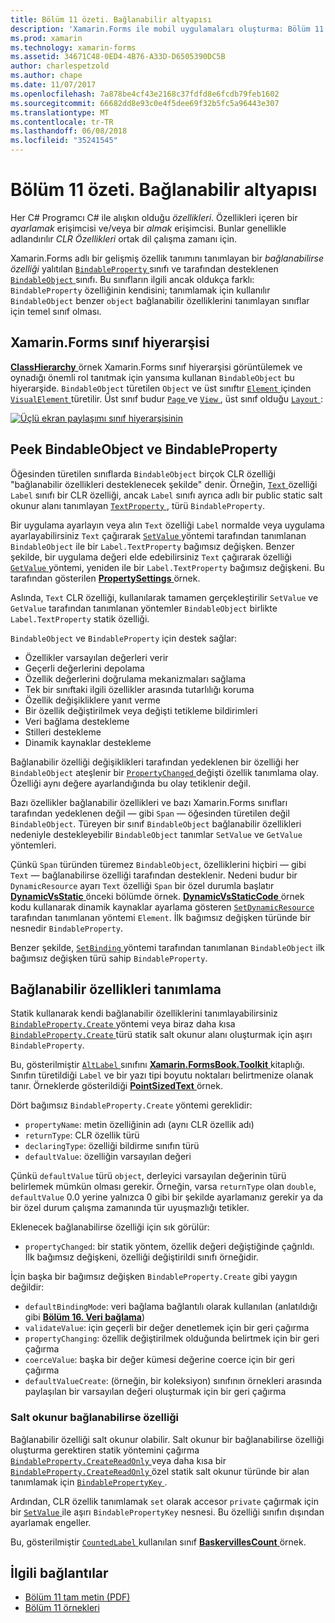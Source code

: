 ```yaml
---
title: Bölüm 11 özeti. Bağlanabilir altyapısı
description: 'Xamarin.Forms ile mobil uygulamaları oluşturma: Bölüm 11 özeti. Bağlanabilir altyapısı'
ms.prod: xamarin
ms.technology: xamarin-forms
ms.assetid: 34671C48-0ED4-4B76-A33D-D6505390DC5B
author: charlespetzold
ms.author: chape
ms.date: 11/07/2017
ms.openlocfilehash: 7a878be4cf43e2168c37fdfd8e6fcdb79feb1602
ms.sourcegitcommit: 66682dd8e93c0e4f5dee69f32b5fc5a96443e307
ms.translationtype: MT
ms.contentlocale: tr-TR
ms.lasthandoff: 06/08/2018
ms.locfileid: "35241545"
---
```

# <a name="summary-of-chapter-11-the-bindable-infrastructure"></a>Bölüm 11 özeti. Bağlanabilir altyapısı

Her C# Programcı C# ile alışkın olduğu *özellikleri*. Özellikleri içeren bir *ayarlamak* erişimcisi ve/veya bir *almak* erişimcisi. Bunlar genellikle adlandırılır *CLR Özellikleri* ortak dil çalışma zamanı için.

Xamarin.Forms adlı bir gelişmiş özellik tanımını tanımlayan bir *bağlanabilirse özelliği* yalıtılan [ `BindableProperty` ](https://developer.xamarin.com/api/type/Xamarin.Forms.BindableProperty/) sınıfı ve tarafından desteklenen [ `BindableObject` ](https://developer.xamarin.com/api/type/Xamarin.Forms.BindableObject/)sınıfı. Bu sınıfların ilgili ancak oldukça farklı: `BindableProperty` özelliğinin kendisini; tanımlamak için kullanılır `BindableObject` benzer `object` bağlanabilir özelliklerini tanımlayan sınıflar için temel sınıf olması.

## <a name="the-xamarinforms-class-hierarchy"></a>Xamarin.Forms sınıf hiyerarşisi

[ **ClassHierarchy** ](https://github.com/xamarin/xamarin-forms-book-samples/tree/master/Chapter11/ClassHierarchy) örnek Xamarin.Forms sınıf hiyerarşisi görüntülemek ve oynadığı önemli rol tanıtmak için yansıma kullanan `BindableObject` bu hiyerarşide. `BindableObject` türetilen `Object` ve üst sınıftır [ `Element` ](https://developer.xamarin.com/api/type/Xamarin.Forms.Element/) içinden [ `VisualElement` ](https://developer.xamarin.com/api/type/Xamarin.Forms.VisualElement/) türetilir. Üst sınıf budur [ `Page` ](https://developer.xamarin.com/api/type/Xamarin.Forms.Page/) ve [ `View` ](https://developer.xamarin.com/api/type/Xamarin.Forms.View/), üst sınıf olduğu [ `Layout` ](https://developer.xamarin.com/api/type/Xamarin.Forms.Layout/):

[![Üçlü ekran paylaşımı sınıf hiyerarşisinin](images/ch11fg01-small.png "sınıf hiyerarşisi paylaşımı")](images/ch11fg01-large.png#lightbox "sınıf hiyerarşisi paylaşımı")

## <a name="a-peek-into-bindableobject-and-bindableproperty"></a>Peek BindableObject ve BindableProperty

Öğesinden türetilen sınıflarda `BindableObject` birçok CLR özelliği "bağlanabilir özellikleri desteklenecek şekilde" denir. Örneğin, [ `Text` ](https://developer.xamarin.com/api/property/Xamarin.Forms.Label.Text/) özelliği `Label` sınıfı bir CLR özelliği, ancak `Label` sınıfı ayrıca adlı bir public static salt okunur alanı tanımlayan [ `TextProperty` ](https://developer.xamarin.com/api/property/Xamarin.Forms.Label.TextProperty/) , türü `BindableProperty`.

Bir uygulama ayarlayın veya alın `Text` özelliği `Label` normalde veya uygulama ayarlayabilirsiniz `Text` çağırarak [ `SetValue` ](https://developer.xamarin.com/api/member/Xamarin.Forms.BindableObject.SetValue/p/Xamarin.Forms.BindableProperty/System.Object/) yöntemi tarafından tanımlanan `BindableObject` ile bir `Label.TextProperty` bağımsız değişken. Benzer şekilde, bir uygulama değeri elde edebilirsiniz `Text` çağırarak özelliği [ `GetValue` ](https://developer.xamarin.com/api/member/Xamarin.Forms.BindableObject.GetValue/p/Xamarin.Forms.BindableProperty/) yöntemi, yeniden ile bir `Label.TextProperty` bağımsız değişkeni. Bu tarafından gösterilen [ **PropertySettings** ](https://github.com/xamarin/xamarin-forms-book-samples/tree/master/Chapter11/PropertySettings) örnek.

Aslında, `Text` CLR özelliği, kullanılarak tamamen gerçekleştirilir `SetValue` ve `GetValue` tarafından tanımlanan yöntemler `BindableObject` birlikte `Label.TextProperty` statik özelliği.

`BindableObject` ve `BindableProperty` için destek sağlar:

- Özellikler varsayılan değerleri verir
- Geçerli değerlerini depolama
- Özellik değerlerini doğrulama mekanizmaları sağlama
- Tek bir sınıftaki ilgili özellikler arasında tutarlılığı koruma
- Özellik değişikliklere yanıt verme
- Bir özellik değiştirilmek veya değişti tetikleme bildirimleri
- Veri bağlama destekleme
- Stilleri destekleme
- Dinamik kaynaklar destekleme

Bağlanabilir özelliği değişiklikleri tarafından yedeklenen bir özelliği her `BindableObject` ateşlenir bir [ `PropertyChanged` ](https://developer.xamarin.com/api/event/Xamarin.Forms.BindableObject.PropertyChanged/) değişti özellik tanımlama olay. Özelliği aynı değere ayarlandığında bu olay tetiklenir değil.

Bazı özellikler bağlanabilir özellikleri ve bazı Xamarin.Forms sınıfları tarafından yedeklenen değil &mdash; gibi `Span` &mdash; öğesinden türetilen değil `BindableObject`. Türeyen bir sınıf `BindableObject` bağlanabilir özellikleri nedeniyle destekleyebilir `BindableObject` tanımlar `SetValue` ve `GetValue` yöntemleri.

Çünkü `Span` türünden türemez `BindableObject`, özelliklerini hiçbiri &mdash; gibi `Text` &mdash; bağlanabilirse özelliği tarafından desteklenir. Nedeni budur bir `DynamicResource` ayarı `Text` özelliği `Span` bir özel durumla başlatır [ **DynamicVsStatic** ](https://github.com/xamarin/xamarin-forms-book-samples/tree/master/Chapter10/DynamicVsStatic) önceki bölümde örnek. [ **DynamicVsStaticCode** ](https://github.com/xamarin/xamarin-forms-book-samples/tree/master/Chapter11/DynamicVsStaticCode) örnek kodu kullanarak dinamik kaynaklar ayarlama gösteren [ `SetDynamicResource` ](https://developer.xamarin.com/api/member/Xamarin.Forms.Element.SetDynamicResource/p/Xamarin.Forms.BindableProperty/System.String/) tarafından tanımlanan yöntemi `Element`. İlk bağımsız değişken türünde bir nesnedir `BindableProperty`.

Benzer şekilde, [ `SetBinding` ](https://developer.xamarin.com/api/member/Xamarin.Forms.BindableObject.SetBinding/p/Xamarin.Forms.BindableProperty/Xamarin.Forms.BindingBase/) yöntemi tarafından tanımlanan `BindableObject` ilk bağımsız değişken türü sahip `BindableProperty`.

## <a name="defining-bindable-properties"></a>Bağlanabilir özellikleri tanımlama

Statik kullanarak kendi bağlanabilir özelliklerini tanımlayabilirsiniz [ `BindableProperty.Create` ](https://developer.xamarin.com/api/member/Xamarin.Forms.BindableProperty.Create/p/System.String/System.Type/System.Type/System.Object/Xamarin.Forms.BindingMode/Xamarin.Forms.BindableProperty+ValidateValueDelegate/Xamarin.Forms.BindableProperty+BindingPropertyChangedDelegate/Xamarin.Forms.BindableProperty+BindingPropertyChangingDelegate/Xamarin.Forms.BindableProperty+CoerceValueDelegate/Xamarin.Forms.BindableProperty+CreateDefaultValueDelegate/) yöntemi veya biraz daha kısa [ `BindableProperty.Create` ](https://developer.xamarin.com/api/member/Xamarin.Forms.BindableProperty.Create/p/System.String/System.Type/System.Type/System.Object/Xamarin.Forms.BindingMode/Xamarin.Forms.BindableProperty+ValidateValueDelegate/Xamarin.Forms.BindableProperty+BindingPropertyChangedDelegate/Xamarin.Forms.BindableProperty+BindingPropertyChangingDelegate/Xamarin.Forms.BindableProperty+CoerceValueDelegate/) türü statik salt okunur alanı oluşturmak için aşırı `BindableProperty`.

Bu, gösterilmiştir [ `AltLabel` ](https://github.com/xamarin/xamarin-forms-book-samples/blob/master/Libraries/Xamarin.FormsBook.Toolkit/Xamarin.FormsBook.Toolkit/AltLabel.cs) sınıfını [ **Xamarin.FormsBook.Toolkit** ](https://github.com/xamarin/xamarin-forms-book-samples/tree/master/Libraries/Xamarin.FormsBook.Toolkit) kitaplığı. Sınıfın türetildiği `Label` ve bir yazı tipi boyutu noktaları belirtmenize olanak tanır. Örneklerde gösterildiği [ **PointSizedText** ](https://github.com/xamarin/xamarin-forms-book-samples/tree/master/Chapter11/PointSizedText) örnek.

Dört bağımsız `BindableProperty.Create` yöntemi gereklidir:

- `propertyName`: metin özelliğinin adı (aynı CLR özellik adı)
- `returnType`: CLR özellik türü
- `declaringType`: özelliği bildirme sınıfın türü
- `defaultValue`: özelliğin varsayılan değeri

Çünkü `defaultValue` türü `object`, derleyici varsayılan değerinin türü belirlemek mümkün olması gerekir. Örneğin, varsa `returnType` olan `double`, `defaultValue` 0.0 yerine yalnızca 0 gibi bir şekilde ayarlamanız gerekir ya da bir özel durum çalışma zamanında tür uyuşmazlığı tetikler.

Eklenecek bağlanabilirse özelliği için sık görülür:

- `propertyChanged`: bir statik yöntem, özellik değeri değiştiğinde çağrıldı. İlk bağımsız değişkeni, özelliği değiştirildi sınıfı örneğidir.

İçin başka bir bağımsız değişken `BindableProperty.Create` gibi yaygın değildir:

- `defaultBindingMode`: veri bağlama bağlantılı olarak kullanılan (anlatıldığı gibi [ **Bölüm 16. Veri bağlama**](chapter16.md))
- `validateValue`: için geçerli bir değer denetlemek için bir geri çağırma
- `propertyChanging`: özellik değiştirilmek olduğunda belirtmek için bir geri çağırma
- `coerceValue`: başka bir değer kümesi değerine coerce için bir geri çağırma
- `defaultValueCreate`: (örneğin, bir koleksiyon) sınıfının örnekleri arasında paylaşılan bir varsayılan değeri oluşturmak için bir geri çağırma

### <a name="the-read-only-bindable-property"></a>Salt okunur bağlanabilirse özelliği

Bağlanabilir özelliği salt okunur olabilir. Salt okunur bir bağlanabilirse özelliği oluşturma gerektiren statik yöntemini çağırma [ `BindableProperty.CreateReadOnly` ](https://developer.xamarin.com/api/member/Xamarin.Forms.BindableProperty.CreateReadOnly/p/System.String/System.Type/System.Type/System.Object/Xamarin.Forms.BindingMode/Xamarin.Forms.BindableProperty+ValidateValueDelegate/Xamarin.Forms.BindableProperty+BindingPropertyChangedDelegate/Xamarin.Forms.BindableProperty+BindingPropertyChangingDelegate/Xamarin.Forms.BindableProperty+CoerceValueDelegate/Xamarin.Forms.BindableProperty+CreateDefaultValueDelegate/) veya daha kısa bir [ `BindableProperty.CreateReadOnly` ](https://developer.xamarin.com/api/member/Xamarin.Forms.BindableProperty.CreateReadOnly/p/System.String/System.Type/System.Type/System.Object/Xamarin.Forms.BindingMode/Xamarin.Forms.BindableProperty+ValidateValueDelegate/Xamarin.Forms.BindableProperty+BindingPropertyChangedDelegate/Xamarin.Forms.BindableProperty+BindingPropertyChangingDelegate/Xamarin.Forms.BindableProperty+CoerceValueDelegate/) özel statik salt okunur türünde bir alan tanımlamak için [ `BindablePropertyKey` ](https://developer.xamarin.com/api/type/Xamarin.Forms.BindablePropertyKey/).

Ardından, CLR özellik tanımlamak `set` olarak accesor `private` çağırmak için bir [ `SetValue` ](https://developer.xamarin.com/api/member/Xamarin.Forms.BindableObject.SetValue/p/Xamarin.Forms.BindablePropertyKey/System.Object/) ile aşırı `BindablePropertyKey` nesnesi. Bu özelliği sınıfın dışından ayarlamak engeller.

Bu, gösterilmiştir [ `CountedLabel` ](https://github.com/xamarin/xamarin-forms-book-samples/blob/master/Libraries/Xamarin.FormsBook.Toolkit/Xamarin.FormsBook.Toolkit/CountedLabel.cs) kullanılan sınıf [ **BaskervillesCount** ](https://github.com/xamarin/xamarin-forms-book-samples/tree/master/Chapter11/BaskervillesCount) örnek.



## <a name="related-links"></a>İlgili bağlantılar

- [Bölüm 11 tam metin (PDF)](https://download.xamarin.com/developer/xamarin-forms-book/XamarinFormsBook-Ch11-Apr2016.pdf)
- [Bölüm 11 örnekleri](https://github.com/xamarin/xamarin-forms-book-samples/tree/master/Chapter11)
